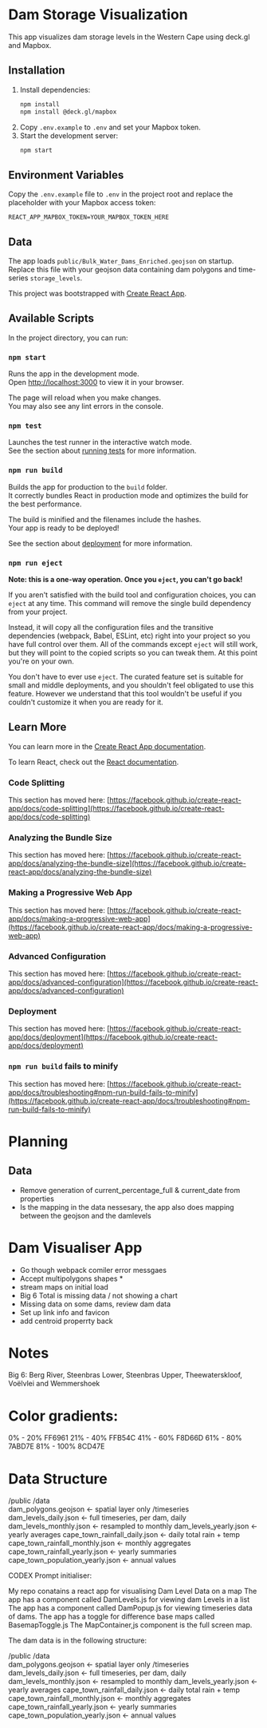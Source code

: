 # Dam Storage Visualization

This app visualizes dam storage levels in the Western Cape using deck.gl and Mapbox.

## Installation

1. Install dependencies:
   ```bash
   npm install
   npm install @deck.gl/mapbox
   ```
2. Copy `.env.example` to `.env` and set your Mapbox token.
3. Start the development server:
   ```bash
   npm start
   ```

## Environment Variables

Copy the `.env.example` file to `.env` in the project root and replace the placeholder with your Mapbox access token:

```
REACT_APP_MAPBOX_TOKEN=YOUR_MAPBOX_TOKEN_HERE
```

## Data

The app loads `public/Bulk_Water_Dams_Enriched.geojson` on startup. Replace this file with your geojson data containing dam polygons and time-series `storage_levels`.

This project was bootstrapped with [Create React App](https://github.com/facebook/create-react-app).

## Available Scripts

In the project directory, you can run:

### `npm start`

Runs the app in the development mode.\
Open [http://localhost:3000](http://localhost:3000) to view it in your browser.

The page will reload when you make changes.\
You may also see any lint errors in the console.

### `npm test`

Launches the test runner in the interactive watch mode.\
See the section about [running tests](https://facebook.github.io/create-react-app/docs/running-tests) for more information.

### `npm run build`

Builds the app for production to the `build` folder.\
It correctly bundles React in production mode and optimizes the build for the best performance.

The build is minified and the filenames include the hashes.\
Your app is ready to be deployed!

See the section about [deployment](https://facebook.github.io/create-react-app/docs/deployment) for more information.

### `npm run eject`

**Note: this is a one-way operation. Once you `eject`, you can't go back!**

If you aren't satisfied with the build tool and configuration choices, you can `eject` at any time. This command will remove the single build dependency from your project.

Instead, it will copy all the configuration files and the transitive dependencies (webpack, Babel, ESLint, etc) right into your project so you have full control over them. All of the commands except `eject` will still work, but they will point to the copied scripts so you can tweak them. At this point you're on your own.

You don't have to ever use `eject`. The curated feature set is suitable for small and middle deployments, and you shouldn't feel obligated to use this feature. However we understand that this tool wouldn't be useful if you couldn't customize it when you are ready for it.

## Learn More

You can learn more in the [Create React App documentation](https://facebook.github.io/create-react-app/docs/getting-started).

To learn React, check out the [React documentation](https://reactjs.org/).

### Code Splitting

This section has moved here: [https://facebook.github.io/create-react-app/docs/code-splitting](https://facebook.github.io/create-react-app/docs/code-splitting)

### Analyzing the Bundle Size

This section has moved here: [https://facebook.github.io/create-react-app/docs/analyzing-the-bundle-size](https://facebook.github.io/create-react-app/docs/analyzing-the-bundle-size)

### Making a Progressive Web App

This section has moved here: [https://facebook.github.io/create-react-app/docs/making-a-progressive-web-app](https://facebook.github.io/create-react-app/docs/making-a-progressive-web-app)

### Advanced Configuration

This section has moved here: [https://facebook.github.io/create-react-app/docs/advanced-configuration](https://facebook.github.io/create-react-app/docs/advanced-configuration)

### Deployment

This section has moved here: [https://facebook.github.io/create-react-app/docs/deployment](https://facebook.github.io/create-react-app/docs/deployment)

### `npm run build` fails to minify

This section has moved here: [https://facebook.github.io/create-react-app/docs/troubleshooting#npm-run-build-fails-to-minify](https://facebook.github.io/create-react-app/docs/troubleshooting#npm-run-build-fails-to-minify)



# Planning
## Data
- Remove generation of current_percentage_full & current_date from properties
- Is the mapping in the data nessesary, the app also does mapping between the geojson and the damlevels

# Dam Visualiser App
- Go though webpack comiler error messgaes
- Accept multipolygons shapes *
- stream maps on initial load
- Big 6 Total is missing data / not showing a chart
- Missing data on some dams, review dam data
- Set up link info and favicon
- add centroid properrty back

# Notes
Big 6:
Berg River, Steenbras Lower, Steenbras Upper, Theewaterskloof, Voëlvlei and Wemmershoek

# Color gradients:
0% - 20% FF6961
21% - 40% FFB54C
41% - 60% F8D66D
61% - 80% 7ABD7E
81% - 100% 8CD47E


# Data Structure
/public
  /data        
    dam_polygons.geojson                    ← spatial layer only
    /timeseries
      dam_levels_daily.json                 ← full timeseries, per dam, daily
      dam_levels_monthly.json               ← resampled to monthly
      dam_levels_yearly.json                ← yearly averages
      cape_town_rainfall_daily.json         ← daily total rain + temp
      cape_town_rainfall_monthly.json       ← monthly aggregates
      cape_town_rainfall_yearly.json        ← yearly summaries
      cape_town_population_yearly.json      ← annual values




CODEX Prompt initialiser:

My repo conatains a react app for visualising Dam Level Data on a map
The app has a component called DamLevels.js for viewing dam Levels in a list
The app has a component called DamPopup.js for viewing timeseries data of dams.
The app has a toggle for difference base maps called BasemapToggle.js
The MapContainer,js component is the full screen map.

The dam data is in the following structure:

/public
  /data        
    dam_polygons.geojson                    ← spatial layer only
    /timeseries
      dam_levels_daily.json                 ← full timeseries, per dam, daily
      dam_levels_monthly.json               ← resampled to monthly
      dam_levels_yearly.json                ← yearly averages
      cape_town_rainfall_daily.json         ← daily total rain + temp
      cape_town_rainfall_monthly.json       ← monthly aggregates
      cape_town_rainfall_yearly.json        ← yearly summaries
      cape_town_population_yearly.json      ← annual values



